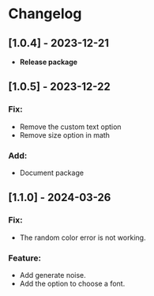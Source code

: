 # Changelog

## [1.0.4] - 2023-12-21

- **Release package**

## [1.0.5] - 2023-12-22

### Fix:

- Remove the custom text option
- Remove size option in math

### Add:

- Document package

## [1.1.0] - 2024-03-26

### Fix:

- The random color error is not working.

### Feature:

- Add generate noise.
- Add the option to choose a font.
